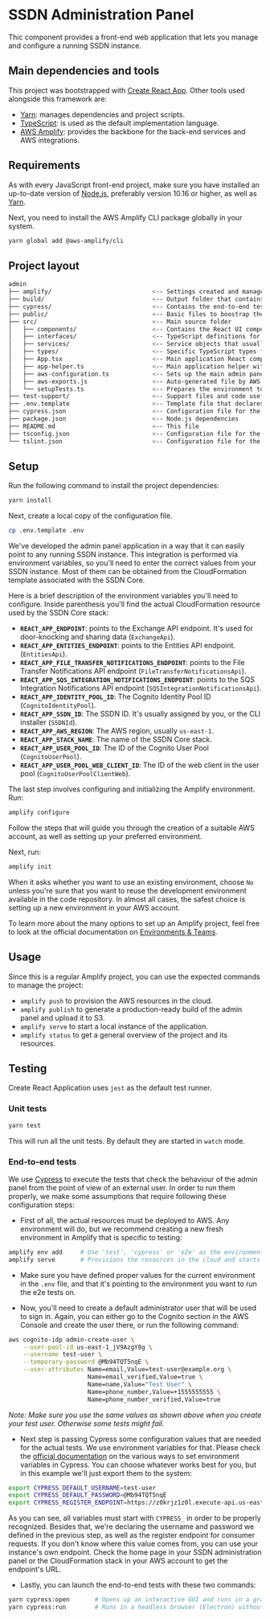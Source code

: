 # SSDN Administration Panel

Thic component provides a front-end web application that lets you manage and configure a running SSDN instance.

## Main dependencies and tools

This project was bootstrapped with [Create React App](https://github.com/facebook/create-react-app). Other tools used
alongside this framework are:

- [Yarn](https://yarnpkg.com/en/): manages dependencies and project scripts.
- [TypeScript](https://www.typescriptlang.org/): is used as the default implementation language.
- [AWS Amplify](https://aws-amplify.github.io/): provides the backbone for the back-end services and AWS integrations.

## Requirements

As with every JavaScript front-end project, make sure you have installed an up-to-date version of
[Node.js](https://nodejs.org/en/download/), preferably version 10.16 or higher, as well
as [Yarn](https://yarnpkg.com/en/).

Next, you need to install the AWS Amplify CLI package globally in your system.

```bash
yarn global add @aws-amplify/cli
```

## Project layout

```bash
admin
├── amplify/                            <-- Settings created and managed by Amplify
├── build/                              <-- Output folder that contains the generated build
├── cypress/                            <-- Contains the end-to-end tests
├── public/                             <-- Basic files to boostrap the application inside the browser
├── src/                                <-- Main source folder
│   ├── components/                     <-- Contains the React UI components
│   ├── interfaces/                     <-- TypeScript definitions for application objects
│   ├── services/                       <-- Service objects that usually communicate with external resources
│   ├── types/                          <-- Specific TypeScript types for libraries that do not include them
│   ├── App.tsx                         <-- Main application React component
│   ├── app-helper.ts                   <-- Main application helper with utility functions
│   ├── aws-configuration.ts            <-- Sets up the main admin panel configuration
│   ├── aws-exports.js                  <-- Auto-generated file by AWS Amplify that contains the current configuration
│   └── setupTests.ts                   <-- Prepares the environment to run the tests
├── test-support/                       <-- Support files and code useful for testing
├── .env.template                       <-- Template file that declares environment variables for the project
├── cypress.json                        <-- Configuration file for the Cypress test runner
├── package.json                        <-- Node.js dependencies
├── README.md                           <-- This file
├── tsconfig.json                       <-- Configuration file for the TypeScript compiler
└── tslint.json                         <-- Configuration file for the TypeScript linter
```

## Setup

Run the following command to install the project dependencies:

```bash
yarn install
```

Next, create a local copy of the configuration file.

```bash
cp .env.template .env
```

We've developed the admin panel application in a way that it can easily point to any running SSDN instance. This
integration is performed via environment variables, so you'll need to enter the correct values from your SSDN instance.
Most of them can be obtained from the CloudFormation template associated with the SSDN Core.

Here is a brief description of the environment variables you'll need to configure. Inside parenthesis you'll find the
actual CloudFormation resource used by the SSDN Core stack:

- **`REACT_APP_ENDPOINT`**: points to the Exchange API endpoint. It's used for door-knocking and sharing
  data (`ExchangeApi`).
- **`REACT_APP_ENTITIES_ENDPOINT`**: points to the Entities API endpoint. (`EntitiesApi`).
- **`REACT_APP_FILE_TRANSFER_NOTIFICATIONS_ENDPOINT`**: points to the File Transfer Notifications API endpoint
  (`FileTransferNotificationsApi`).
- **`REACT_APP_SQS_INTEGRATION_NOTIFICATIONS_ENDPOINT`**: points to the SQS Integration Notifications API endpoint
  (`SQSIntegrationNotificationsApi`).
- **`REACT_APP_IDENTITY_POOL_ID`**: The Cognito Identity Pool ID (`CognitoIdentityPool`).
- **`REACT_APP_SSDN_ID`**: The SSDN ID. It's usually assigned by you, or the CLI installer (`SSDNId`).
- **`REACT_APP_AWS_REGION`**: The AWS region, usually `us-east-1`.
- **`REACT_APP_STACK_NAME`**: The name of the SSDN Core stack.
- **`REACT_APP_USER_POOL_ID`**: The ID of the Cognito User Pool (`CognitoUserPool`).
- **`REACT_APP_USER_POOL_WEB_CLIENT_ID`**: The ID of the web client in the user pool (`CognitoUserPoolClientWeb`).

The last step involves configuring and initializing the Amplify environment. Run:

```bash
amplify configure
```

Follow the steps that will guide you through the creation of a suitable AWS account, as well as setting up your
preferred environment.

Next, run:

```bash
amplify init
```

When it asks whether you want to use an existing environment, choose `No` unless you're sure that you want to reuse the
development environment available in the code repository. In almost all cases, the safest choice is setting up a new
environment in your AWS account.

To learn more about the many options to set up an Amplify project, feel free to look at the official documentation on
[Environments & Teams](https://aws-amplify.github.io/docs/cli-toolchain/quickstart#environments--teams).

## Usage

Since this is a regular Amplify project, you can use the expected commands to manage the project:

- `amplify push` to provision the AWS resources in the cloud.
- `amplify publish` to generate a production-ready build of the admin panel and upload it to S3.
- `amplify serve` to start a local instance of the application.
- `amplify status` to get a general overview of the project and its resources.

## Testing

Create React Application uses `jest` as the default test runner.

### Unit tests

```bash
yarn test
```

This will run all the unit tests. By default they are started in `watch` mode.

### End-to-end tests

We use [Cypress](https://www.cypress.io/) to execute the tests that check the behaviour of the
admin panel from the point of view of an external user. In order to run them properly, we make some
assumptions that require following these configuration steps:

- First of all, the actual resources must be deployed to AWS. Any environment will do, but we
  recommend creating a new fresh environment in Amplify that is specific to testing:

```bash
amplify env add     # Use 'test', 'cypress' or 'e2e' as the environment name when it asks
amplify serve       # Provisions the resources in the cloud and starts the application locally
```

- Make sure you have defined proper values for the current environment in the `.env` file, and that
  it's pointing to the environment you want to run the e2e tests on.

- Now, you'll need to create a default administrator user that will be used to sign in. Again, you can
  either go to the Cognito section in the AWS Console and create the user there, or run the
  following command:

```bash
aws cognito-idp admin-create-user \
    --user-pool-id us-east-1_jV9AzgY8g \
    --username test-user \
    --temporary-password @Mb94TQT5nqE \
    --user-attributes Name=email,Value=test-user@example.org \
                      Name=email_verified,Value=true \
                      Name=name,Value="Test User" \
                      Name=phone_number,Value=+1555555555 \
                      Name=phone_number_verified,Value=true
```

_Note: Make sure you use the same values as shown above when you create your test user. Otherwise some tests might
fail._

- Next step is passing Cypress some configuration values that are needed for the actual tests. We
  use environment variables for that. Please check the
  [official documentation](https://docs.cypress.io/guides/guides/environment-variables.html#Setting)
  on the various ways to set environment variables in Cypress. You can choose whatever works best
  for you, but in this example we'll just export them to the system:

```bash
export CYPRESS_DEFAULT_USERNAME=test-user
export CYPRESS_DEFAULT_PASSWORD=@Mb94TQT5nqE
export CYPRESS_REGISTER_ENDPOINT=https://z0krjz1z0l.execute-api.us-east-1.amazonaws.com/test/register
```

As you can see, all variables must start with `CYPRESS_` in order to be properly recognized.
Besides that, we're declaring the username and password we defined in the previous step, as well as
the register endpoint for consumer requests. If you don't know where this value comes from, you can
use your instance's own endpoint. Check the home page in your SSDN administration panel or the
CloudFormation stack in your AWS account to get the endpoint's URL.

- Lastly, you can launch the end-to-end tests with these two commands:

```bash
yarn cypress:open       # Opens up an interactive GUI and runs in a graphical browser
yarn cypress:run        # Runs in a headless browser (Electron) without user intervention
```
